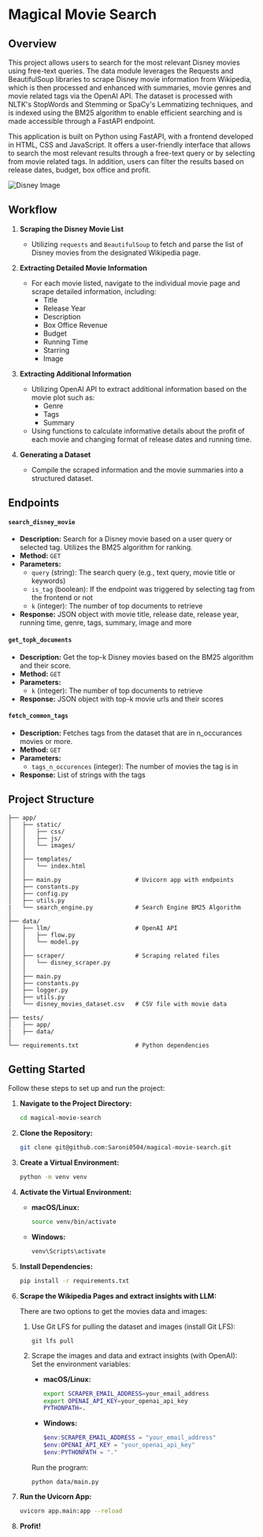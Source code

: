 # Magical Movie Search

## Overview

This project allows users to search for the most relevant Disney movies using free-text queries. The data module leverages the Requests and BeautifulSoup libraries to scrape Disney movie information from Wikipedia, which is then processed and enhanced with summaries, movie genres and movie related tags via the OpenAI API. The dataset is processed with NLTK's StopWords and Stemming or SpaCy's Lemmatizing techniques, and is indexed using the BM25 algorithm to enable efficient searching and is made accessible through a FastAPI endpoint.

This application is built on Python using FastAPI, with a frontend developed in HTML, CSS and JavaScript. It offers a user-friendly interface that allows to search the most relevant results through a free-text query or by selecting from movie related tags. In addition, users can filter the results based on release dates, budget, box office and profit. 

![Disney Image](image.png)

## Workflow

1. **Scraping the Disney Movie List**
   - Utilizing `requests` and `BeautifulSoup` to fetch and parse the list of Disney movies from the designated Wikipedia page.

2. **Extracting Detailed Movie Information**
   - For each movie listed, navigate to the individual movie page and scrape detailed information, including:
     - Title
     - Release Year
     - Description
     - Box Office Revenue
     - Budget
     - Running Time
     - Starring
     - Image

3. **Extracting Additional Information**
   - Utilizing OpenAI API to extract additional information based on the movie plot such as:
     - Genre
     - Tags
     - Summary
   - Using functions to calculate informative details about the profit of each movie and changing format of release dates and running time.

4. **Generating a Dataset**
   - Compile the scraped information and the movie summaries into a structured dataset.

## Endpoints

#### `search_disney_movie`

- **Description:** Search for a Disney movie based on a user query or selected tag. Utilizes the BM25 algorithm for ranking.
- **Method:** `GET`
- **Parameters:** 
  - `query` (string): The search query (e.g., text query, movie title or keywords)
  - `is_tag` (boolean): If the endpoint was triggered by selecting tag from the frontend or not
  - `k` (integer): The number of top documents to retrieve
- **Response:** JSON object with movie title, release date, release year, running time, genre, tags, summary, image and more

#### `get_topk_documents`

- **Description:** Get the top-k Disney movies based on the BM25 algorithm and their score.
- **Method:** `GET`
- **Parameters:** 
  - `k` (integer): The number of top documents to retrieve
- **Response:** JSON object with top-k movie urls and their scores

#### `fetch_common_tags`

- **Description:** Fetches tags from the dataset that are in n_occurances movies or more.
- **Method:** `GET`
- **Parameters:** 
  - `tags_n_occurences` (integer): The number of movies the tag is in 
- **Response:** List of strings with the tags 



## Project Structure
```
├── app/
│   ├── static/
│   │   ├── css/
│   │   ├── js/                
│   │   └── images/
│   │
│   ├── templates/
│   │   └── index.html
│   │
│   ├── main.py                     # Uvicorn app with endpoints
│   ├── constants.py
│   ├── config.py
│   ├── utils.py
|   └── search_engine.py            # Search Engine BM25 Algorithm
│
├── data/
│   ├── llm/                        # OpenAI API
│   │   ├── flow.py                 
│   │   └── model.py                
│   │
│   ├── scraper/                    # Scraping related files
│   │   └── disney_scraper.py
│   │
│   ├── main.py
│   ├── constants.py
│   ├── logger.py
│   ├── utils.py
│   └── disney_movies_dataset.csv   # CSV file with movie data
|
├── tests/
│   ├── app/
|   ├── data/
│
└── requirements.txt                # Python dependencies
```

## Getting Started

Follow these steps to set up and run the project:

1. **Navigate to the Project Directory:**
   ```bash
   cd magical-movie-search
   ```

2. **Clone the Repository:**

   ```bash
   git clone git@github.com:Saroni0504/magical-movie-search.git
   ```

3. **Create a Virtual Environment:**
   ```bash
   python -m venv venv
   ```

4. **Activate the Virtual Environment:**
    - **macOS/Linux:**
        ```bash
        source venv/bin/activate
        ```
    - **Windows:**
        ```bash
        venv\Scripts\activate
        ```

5. **Install Dependencies:**
   ```bash
   pip install -r requirements.txt
   ```

6. **Scrape the Wikipedia Pages and extract insights with LLM:**

   There are two options to get the movies data and images:
   1. Use Git LFS for pulling the dataset and images (install Git LFS):
      ```
      git lfs pull
      ```

   2. Scrape the images and data and extract insights (with OpenAI):
      <br>Set the environment variables:
         - **macOS/Linux:**
            ```bash
            export SCRAPER_EMAIL_ADDRESS=your_email_address
            export OPENAI_API_KEY=your_openai_api_key
            PYTHONPATH=.
            ```
         - **Windows:**
            ```powershell
            $env:SCRAPER_EMAIL_ADDRESS = "your_email_address"
            $env:OPENAI_API_KEY = "your_openai_api_key"
            $env:PYTHONPATH = "."
            ```
         Run the program:
         ```
         python data/main.py
         ```

7. **Run the Uvicorn App:**
   ```bash
   uvicorn app.main:app --reload
   ```

8. **Profit!**
